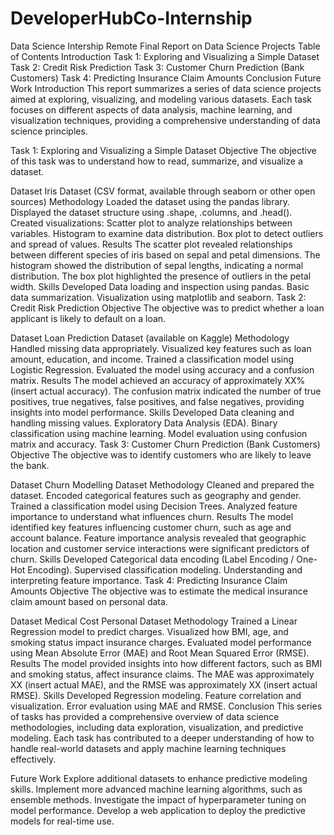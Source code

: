 # DeveloperHubCo-Internship
Data Science Intership Remote 
Final Report on Data Science Projects
Table of Contents
Introduction
Task 1: Exploring and Visualizing a Simple Dataset
Task 2: Credit Risk Prediction
Task 3: Customer Churn Prediction (Bank Customers)
Task 4: Predicting Insurance Claim Amounts
Conclusion
Future Work
Introduction
This report summarizes a series of data science projects aimed at exploring, visualizing, and modeling various datasets. Each task focuses on different aspects of data analysis, machine learning, and visualization techniques, providing a comprehensive understanding of data science principles.

Task 1: Exploring and Visualizing a Simple Dataset
Objective
The objective of this task was to understand how to read, summarize, and visualize a dataset.

Dataset
Iris Dataset (CSV format, available through seaborn or other open sources)
Methodology
Loaded the dataset using the pandas library.
Displayed the dataset structure using .shape, .columns, and .head().
Created visualizations:
Scatter plot to analyze relationships between variables.
Histogram to examine data distribution.
Box plot to detect outliers and spread of values.
Results
The scatter plot revealed relationships between different species of iris based on sepal and petal dimensions.
The histogram showed the distribution of sepal lengths, indicating a normal distribution.
The box plot highlighted the presence of outliers in the petal width.
Skills Developed
Data loading and inspection using pandas.
Basic data summarization.
Visualization using matplotlib and seaborn.
Task 2: Credit Risk Prediction
Objective
The objective was to predict whether a loan applicant is likely to default on a loan.

Dataset
Loan Prediction Dataset (available on Kaggle)
Methodology
Handled missing data appropriately.
Visualized key features such as loan amount, education, and income.
Trained a classification model using Logistic Regression.
Evaluated the model using accuracy and a confusion matrix.
Results
The model achieved an accuracy of approximately XX% (insert actual accuracy).
The confusion matrix indicated the number of true positives, true negatives, false positives, and false negatives, providing insights into model performance.
Skills Developed
Data cleaning and handling missing values.
Exploratory Data Analysis (EDA).
Binary classification using machine learning.
Model evaluation using confusion matrix and accuracy.
Task 3: Customer Churn Prediction (Bank Customers)
Objective
The objective was to identify customers who are likely to leave the bank.

Dataset
Churn Modelling Dataset
Methodology
Cleaned and prepared the dataset.
Encoded categorical features such as geography and gender.
Trained a classification model using Decision Trees.
Analyzed feature importance to understand what influences churn.
Results
The model identified key features influencing customer churn, such as age and account balance.
Feature importance analysis revealed that geographic location and customer service interactions were significant predictors of churn.
Skills Developed
Categorical data encoding (Label Encoding / One-Hot Encoding).
Supervised classification modeling.
Understanding and interpreting feature importance.
Task 4: Predicting Insurance Claim Amounts
Objective
The objective was to estimate the medical insurance claim amount based on personal data.

Dataset
Medical Cost Personal Dataset
Methodology
Trained a Linear Regression model to predict charges.
Visualized how BMI, age, and smoking status impact insurance charges.
Evaluated model performance using Mean Absolute Error (MAE) and Root Mean Squared Error (RMSE).
Results
The model provided insights into how different factors, such as BMI and smoking status, affect insurance claims.
The MAE was approximately XX (insert actual MAE), and the RMSE was approximately XX (insert actual RMSE).
Skills Developed
Regression modeling.
Feature correlation and visualization.
Error evaluation using MAE and RMSE.
Conclusion
This series of tasks has provided a comprehensive overview of data science methodologies, including data exploration, visualization, and predictive modeling. Each task has contributed to a deeper understanding of how to handle real-world datasets and apply machine learning techniques effectively.

Future Work
Explore additional datasets to enhance predictive modeling skills.
Implement more advanced machine learning algorithms, such as ensemble methods.
Investigate the impact of hyperparameter tuning on model performance.
Develop a web application to deploy the predictive models for real-time use.